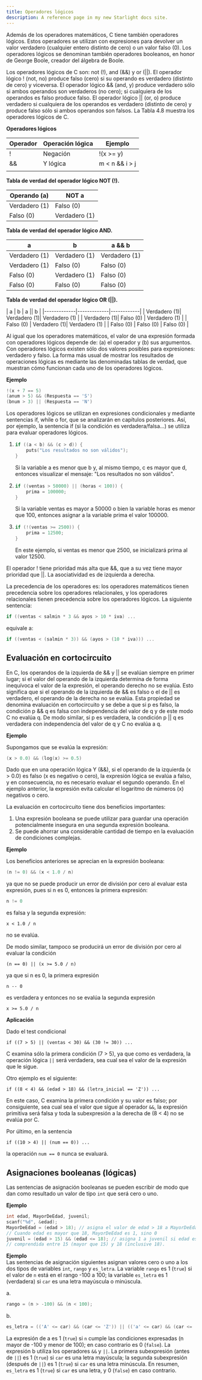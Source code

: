 ```yaml
---
title: Operadores lógicos
description: A reference page in my new Starlight docs site.
---
```


Además de los operadores matemáticos, C tiene también operadores lógicos. Estos operadores se utilizan con expresiones para devolver un valor verdadero (cualquier entero distinto de cero) o un valor falso (0). Los operadores lógicos se denominan también operadores booleanos, en honor de George Boole, creador del álgebra de Boole.

Los operadores lógicos de C son: not (!), and (&&) y or (||). El operador lógico ! (not, no) produce falso (cero) si su operando es verdadero (distinto de cero) y viceversa. El operador lógico && (and, y) produce verdadero sólo si ambos operandos son verdaderos (no cero); si cualquiera de los operandos es falso produce falso. El operador lógico || (or, o) produce verdadero si cualquiera de los operandos es verdadero (distinto de cero) y produce falso sólo si ambos operandos son falsos. La Tabla 4.8 muestra los operadores lógicos de C.

**Operadores lógicos**

| Operador | Operación lógica | Ejemplo                 |
|----------|------------------|-------------------------|
| !        | Negación          | !(x >= y)               |
| &&       | Y lógica          | m < n && i > j          |
| ||       | O lógica          | m == 5 || n != 10       |

**Tabla de verdad del operador lógico NOT (!).**

| Operando (a) | NOT a |
|--------------|-------|
| Verdadero (1)| Falso (0) |
| Falso (0)    | Verdadero (1) |

**Tabla de verdad del operador lógico AND.**

| a           | b           | a && b     |
|-------------|-------------|------------|
| Verdadero (1)| Verdadero (1)| Verdadero (1) |
| Verdadero (1)| Falso (0)   | Falso (0)  |
| Falso (0)   | Verdadero (1)| Falso (0)  |
| Falso (0)   | Falso (0)   | Falso (0)  |

**Tabla de verdad del operador lógico OR (||).**

| a           | b           | a || b     |
|-------------|-------------|------------|
| Verdadero (1)| Verdadero (1)| Verdadero (1) |
| Verdadero (1)| Falso (0)   | Verdadero (1) |
| Falso (0)   | Verdadero (1)| Verdadero (1) |
| Falso (0)   | Falso (0)   | Falso (0)  |

Al igual que los operadores matemáticos, el valor de una expresión formada con operadores lógicos depende de: (a) el operador y (b) sus argumentos. Con operadores lógicos existen sólo dos valores posibles para expresiones: verdadero y falso. La forma más usual de mostrar los resultados de operaciones lógicas es mediante las denominadas tablas de verdad, que muestran cómo funcionan cada uno de los operadores lógicos.

**Ejemplo**

```c
!(x + 7 == 5)
(anum > 5) && (Respuesta == 'S')
(bnum > 3) || (Respuesta == 'N')
```

Los operadores lógicos se utilizan en expresiones condicionales y mediante sentencias if, while o for, que se analizarán en capítulos posteriores. Así, por ejemplo, la sentencia if (si la condición es verdadera/falsa...) se utiliza para evaluar operadores lógicos.

1. ```c
   if ((a < b) && (c > d)) {
       puts("Los resultados no son válidos");
   }
   ```
   Si la variable a es menor que b y, al mismo tiempo, c es mayor que d, entonces visualizar el mensaje: "Los resultados no son válidos".

2. ```c
   if ((ventas > 50000) || (horas < 100)) {
       prima = 100000;
   }
   ```
   Si la variable ventas es mayor a 50000 o bien la variable horas es menor que 100, entonces asignar a la variable prima el valor 100000.

3. ```c
   if (!(ventas >= 2500)) {
       prima = 12500;
   }
   ```
   En este ejemplo, si ventas es menor que 2500, se inicializará prima al valor 12500.

El operador ! tiene prioridad más alta que &&, que a su vez tiene mayor prioridad que ||. La asociatividad es de izquierda a derecha.

La precedencia de los operadores es: los operadores matemáticos tienen precedencia sobre los operadores relacionales, y los operadores relacionales tienen precedencia sobre los operadores lógicos. La siguiente sentencia:

```c
if ((ventas < salmin * 3 && ayos > 10 * iva) ...
```

equivale a:

```c
if ((ventas < (salmin * 3)) && (ayos > (10 * iva))) ...
```

## Evaluación en cortocircuito

En C, los operandos de la izquierda de && y || se evalúan siempre en primer lugar; si el valor del operando de la izquierda determina de forma inequívoca el valor de la expresión, el operando derecho no se evalúa. Esto significa que si el operando de la izquierda de && es falso o el de || es verdadero, el operando de la derecha no se evalúa. Esta propiedad se denomina evaluación en cortocircuito y se debe a que si p es falso, la condición p && q es falsa con independencia del valor de q y de este modo C no evalúa q. De modo similar, si p es verdadera, la condición p || q es verdadera con independencia del valor de q y C no evalúa a q.

**Ejemplo**

Supongamos que se evalúa la expresión:

```c
(x > 0.0) && (log(x) >= 0.5)
```

Dado que en una operación lógica Y (&&), si el operando de la izquierda (x > 0.0) es falso (x es negativo o cero), la expresión lógica se evalúa a falso, y en consecuencia, no es necesario evaluar el segundo operando. En el ejemplo anterior, la expresión evita calcular el logaritmo de números (x) negativos o cero.

La evaluación en cortocircuito tiene dos beneficios importantes:

1. Una expresión booleana se puede utilizar para guardar una operación potencialmente insegura en una segunda expresión booleana.
2. Se puede ahorrar una considerable cantidad de tiempo en la evaluación de condiciones complejas.

**Ejemplo**

Los beneficios anteriores se aprecian en la expresión booleana:

```c
(n != 0) && (x < 1.0 / n)
```

ya que no se puede producir un error de división por cero al evaluar esta expresión, pues si n es 0, entonces la primera expresión:

```c
n != 0
```

es falsa y la segunda expresión:

``x < 1.0 / n``

no se evalúa.  

De modo similar, tampoco se producirá un error de división por cero al evaluar la condición  

``(n == 0) || (x >= 5.0 / n)``

ya que si n es 0, la primera expresión  

``n -- 0``

es verdadera y entonces no se evalúa la segunda expresión  

``x >= 5.0 / n``

**Aplicación**  

Dado el test condicional  

``if ((7 > 5) || (ventas < 30) && (30 != 30)) ...``

C examina sólo la primera condición (7 > 5), ya que como es verdadera, la operación lógica `||` será verdadera, sea cual sea el valor de la expresión que le sigue.

Otro ejemplo es el siguiente:  

``if ((8 < 4) && (edad > 18) && (letra_inicial == 'Z')) ...``

En este caso, C examina la primera condición y su valor es falso; por consiguiente, sea cual sea el valor que sigue al operador `&&`, la expresión primitiva será falsa y toda la subexpresión a la derecha de (8 < 4) no se evalúa por C.

Por último, en la sentencia  

``if ((10 > 4) || (num == 0)) ...``

la operación `num == 0` nunca se evaluará.

## Asignaciones booleanas (lógicas)

Las sentencias de asignación booleanas se pueden escribir de modo que dan como resultado un valor de tipo `int` que será cero o uno.

**Ejemplo**  
```c
int edad, MayorDeEdad, juvenil;
scanf("%d", &edad);
MayorDeEdad = (edad > 18); // asigna el valor de edad > 18 a MayorDeEdad.
// Cuando edad es mayor que 18, MayorDeEdad es 1, sino 0
juvenil = (edad > 15) && (edad <= 18); // asigna 1 a juvenil si edad está
// comprendida entre 15 (mayor que 15) y 18 (inclusive 18).
```

**Ejemplo**  
Las sentencias de asignación siguientes asignan valores cero o uno a los dos tipos de variables `int`, `rango` y `es_letra`. La variable `rango` es 1 (`true`) si el valor de `n` está en el rango -100 a 100; la variable `es_letra` es 1 (verdadera) si `car` es una letra mayúscula o minúscula.

a.  
```c
rango = (n > -100) && (n < 100);
```

b.  
```c
es_letra = (('A' <= car) && (car <= 'Z')) || (('a' <= car) && (car <= 'z'));
```

La expresión de a es 1 (`true`) si `n` cumple las condiciones expresadas (n mayor de -100 y menor de 100); en caso contrario es 0 (`false`). La expresión b utiliza los operadores `&&` y `||`. La primera subexpresión (antes de `||`) es 1 (`true`) si `car` es una letra mayúscula; la segunda subexpresión (después de `||`) es 1 (`true`) si `car` es una letra minúscula. En resumen, `es_letra` es 1 (`true`) si `car` es una letra, y 0 (`false`) en caso contrario.
